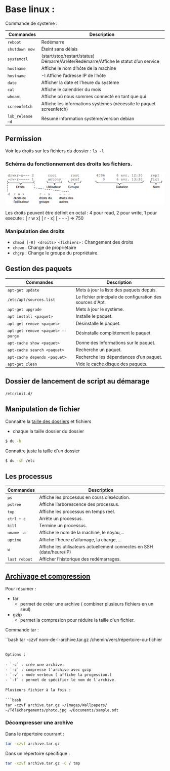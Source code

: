 # Base linux :

Commande de systeme :

| Commandes        | Description                                                                                   |
| ---------------- | --------------------------------------------------------------------------------------------- |
| `reboot`         | Redémarre                                                                                     |
| `shutdown now`   | Éteint sans délais                                                                            |
| `systemctl`      | (start/stop/restart/status) <service>	Démarre/Arrête/Redémarre/Affiche le statut d’un service |
| `hostname`       | Affiche le nom d’hôte de la machine                                                           |
| `hostname`       | -I	Affiche l’adresse IP de l’hôte                                                             |
| `date`           | Afficher la date et l’heure du système                                                        |
| `cal`            | Affiche le calendrier du mois                                                                 |
| `whoami`         | Affiche où nous sommes connecté en tant que qui                                               |
| `screenfetch`    | Affiche les informations systèmes (nécessite le paquet screenfetch)                           |
| `lsb_release –d` | Résumé information système/version debian                                                     |



## Permission 

Voir les droits sur les fichiers du dossier : `ls -l`

### Schéma du fonctionnement des droits les fichiers.

![Droits linux](image/linuxDroits.png)

Les droits peuvent être définit en octal : 4 pour read, 2 pour write, 1 pour execute : [ r w x] [ r - x] [ - - -] => 750

### Manipulation des droits

- `chmod [-R] <droits> <fichiers>` : Changement des droits
- `chown` : Change de propriétaire
- `chgrp` : Change le groupe du propriétaire.

## Gestion des paquets

| Commandes                          | Description                                               |
| ---------------------------------- | --------------------------------------------------------- |
| `apt-get update`                   | Mets à jour la liste des paquets depuis.                  |
| `/etc/apt/sources.list`            | Le fichier principale de configuration des sources d'Apt. |
| `apt-get upgrade`                  | Mets à jour le système.                                   |
| `apt install <paquet>`             | Installe le paquet.                                       |
| `apt-get remove <paquet>`          | Désinstalle le paquet.                                    |
| `apt-get remove <paquet> -- purge` | Désinstalle complètement le paquet.                       |
| `apt-cache show <paquet>`          | Donne des Informations sur le paquet.                     |
| `apt-cache search <paquet>`        | Recherche un paquet.                                      |
| `apt-cache depends <paquet> `      | Recherche les dépendances d’un paquet.                    |
| `apt-get clean`                    | Vide le cache disque des paquets.                         |


## Dossier de lancement de script au démarage

`/etc/init.d/`

## Manipulation de fichier

Connaitre la [taille des dossiers](https://www.it-connect.fr/connaitre-la-taille-dun-fichier-ou-dun-dossier-avec-du%EF%BB%BF/) et fichiers

- chaque la taille dossier du dossier

```bash
$ du -h
```

Connaitre juste la taille d'un dossier

```bash
$ du -sh /etc
```

## Les processus

| Commandes     | Description                                                            |
| ------------- | ---------------------------------------------------------------------- |
| `ps`          | Affiche les processus en cours d’exécution.                            |
| `pstree`      | Affiche l’arborescence des processus.                                  |
| `top`         | Affiche les processus en temps réel.                                   |
| `ctrl + c`    | Arrête un processus.                                                   |
| `kill`        | Termine un processus.                                                  |
| `uname -a`    | Affiche le nom de la machine, le noyau,...                             |
| `uptime`      | Affiche l'heure d'allumage, la charge, ...                             |
| `w`           | Affiche les utilisateurs actuellement connectés en SSH (date/heure/IP) |
| `last reboot` | Afficher l’historique des redémarrages.                                |

## [Archivage et compression](https://lecrabeinfo.net/linux-compresser-decompresser-fichiers-dossiers-avec-tar-gzip-bzip2-xz.html)

Pour résumer :

- tar
  - permet de créer une archive ( combiner plusieurs fichiers en un seul)
- gzip
  - permet la compresion pour réduire la taille d'un fichier.
  
Commande tar :


``bash
tar -czvf nom-de-l-archive.tar.gz /chemin/vers/répertoire-ou-fichier
```

Options :

- `-c` : crée une archive.
- `-z` : compresse l'archive avec gzip
- `-v` : mode verbeux ( affiche la progession.)
- `-f` : permet de spécifier le nom de l'archive.

Plusieurs fichier à la fois :

```bash
tar -czvf archive.tar.gz ~/Images/Wallpapers/ ~/Téléchargements/photo.jpg ~/Documents/sample.odt
```
### Décompresser une archive

Dans le répertoire courrant : 

```bash
tar -xzvf archive.tar.gz
```

Dans un répertoire spécifique :

```bash
tar -xzvf archive.tar.gz -C / tmp
```


